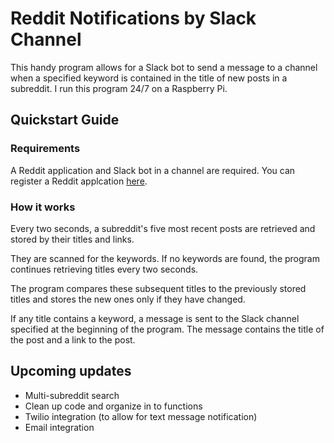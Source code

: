 # Reddit Notifications by Slack Channel

This handy program allows for a Slack bot to send a message to a
channel when a specified keyword is contained in the title of new posts in a subreddit.
I run this program 24/7 on a Raspberry Pi.

## Quickstart Guide

### Requirements
A Reddit application and Slack bot in a channel are required.
You can register a Reddit applcation [here](https://www.reddit.com/prefs/apps/).

### How it works

Every two seconds, a subreddit's five most recent posts are retrieved and stored by their titles and links.

They are scanned for the keywords. If no keywords are found, the program continues retrieving titles every two seconds.

The program compares these subsequent titles to the previously stored titles and stores the new ones only if they have changed.

If any title contains a keyword, a message is sent to the Slack channel specified at the beginning of the program. 
The message contains the title of the post and a link to the post.

## Upcoming updates

- Multi-subreddit search
- Clean up code and organize in to functions
- Twilio integration (to allow for text message notification)
- Email integration
